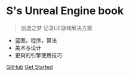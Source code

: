 # S's Unreal Engine book

> 创造之梦
> 记录UE游戏解决方案

- 蓝图，程序，算法
- 美术与设计
- 更爽的引擎使用技巧

[GitHub](https://github.com/Ds767/SUEB)
[Get Started](#SUEB)

